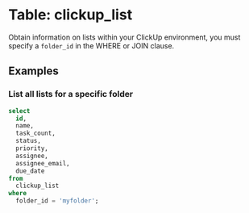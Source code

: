 # Table: clickup_list

Obtain information on lists within your ClickUp environment, you must specify a `folder_id` in the WHERE or JOIN clause.

## Examples

### List all lists for a specific folder

```sql
select
  id,
  name,
  task_count,
  status,
  priority,
  assignee,
  assignee_email,
  due_date
from
  clickup_list
where
  folder_id = 'myfolder';
```

